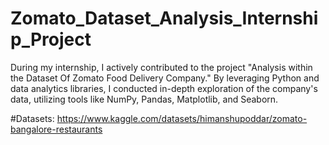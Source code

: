 # Zomato_Dataset_Analysis_Internship_Project
During my internship, I actively contributed to the project "Analysis within the Dataset Of Zomato Food  Delivery Company." By leveraging Python and data analytics libraries, I conducted in-depth exploration  of the company's data, utilizing tools like NumPy, Pandas, Matplotlib, and Seaborn.

#Datasets: https://www.kaggle.com/datasets/himanshupoddar/zomato-bangalore-restaurants
